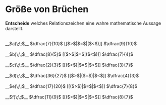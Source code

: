 <!--
version:  0.0.1

language: de

@style
input {
    text-align: center;
}

.flex-container {
    display: flex;
    flex-wrap: wrap;
    align-items: stretch;
    gap: 20px;
}

.flex-child {
    flex: 1;
    min-width: 350px;
    margin-right: 20px;
}

@media (max-width: 400px) {
    .flex-child {
        flex: 100%;
        margin-right: 0;
    }
}
@end

formula: \carry   \textcolor{red}{\scriptsize #1}
formula: \digit   \rlap{\carry{#1}}\phantom{#2}#2
formula: \permil  \text{‰}

import: https://raw.githubusercontent.com/LiaTemplates/Tikz-Jax/main/README.md

script: https://cdn.jsdelivr.net/gh/LiaTemplates/Tikz-Jax@main/dist/index.js


tags: Bruchrechnung, Zahlenverständnis, leicht, sehr niedrig, Angeben

comment: Welcher Bruch ist größer?

author: Martin Lommatzsch

-->




# Größe von Brüchen

**Entscheide** welches Relationszeichen eine wahre mathematische Aussage darstellt.

<br>

<section class="flex-container">
<div class="flex-child">
__$a)\;\;$__ $\dfrac{7}{10}$ [[$>$|$=$|($<$)]] $\dfrac{9}{10}$ 
<br>
</div>
<div class="flex-child">
<br>
__$b)\;\;$__ $\dfrac{8}{5}$ [[$>$|$=$|($<$)]] $\dfrac{7}{4}$ 
<br>
</div>
<div class="flex-child">
<br>
__$c)\;\;$__ $\dfrac{2}{3}$ [[($>$)|$=$|$<$]] $\dfrac{3}{7}$ 
<br>
</div>
<div class="flex-child">
<br>
__$d)\;\;$__ $\dfrac{36}{27}$ [[$>$|($=$)|$<$]] $\dfrac{4}{3}$ 
<br>
</div>
<div class="flex-child">
<br>
__$e)\;\;$__ $\dfrac{17}{20}$ [[($>$)|$=$|$<$]] $\dfrac{7}{8}$ 
<br>
</div>
<div class="flex-child">
<br>
__$f)\;\;$__ $\dfrac{11}{9}$ [[($>$)|$=$|$<$]] $\dfrac{8}{7}$ 

<br>
</div>
</section>

<br>
<br>
<br>

